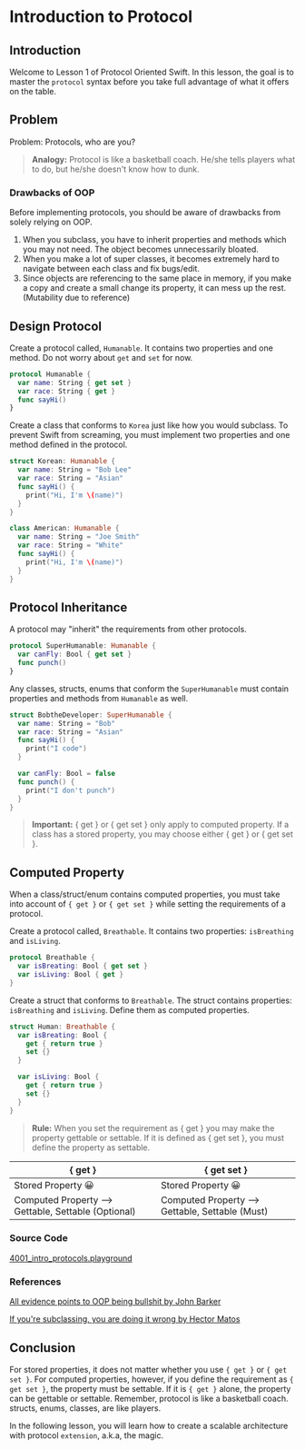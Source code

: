 # Introduction to Protocol

## Introduction
Welcome to Lesson 1 of Protocol Oriented Swift. In this lesson, the goal is to master the `protocol` syntax before you take full advantage of what it offers on the table.

## Problem
Problem: Protocols, who are you?

> **Analogy:** Protocol is like a basketball coach. He/she tells players what to do, but he/she doesn't know how to dunk.


### Drawbacks of OOP
Before implementing protocols, you should be aware of drawbacks from solely relying on OOP.

 1. When you subclass, you have to inherit properties and methods which you may not need. The object becomes unnecessarily bloated.
 2. When you make a lot of super classes, it becomes extremely hard to navigate between each class and fix bugs/edit.
 3. Since objects are referencing to the same place in memory, if you make a copy and create a small change its property, it can mess up the rest. (Mutability due to reference)

## Design Protocol
Create a protocol called, `Humanable`. It contains two properties and one method. Do not worry about `get` and `set` for now.

```swift
protocol Humanable {
  var name: String { get set }
  var race: String { get }
  func sayHi()
}
```

Create a class that conforms to `Korea` just like how you would subclass. To prevent Swift from screaming, you must implement two properties and one method defined in the protocol.

```swift
struct Korean: Humanable {
  var name: String = "Bob Lee"
  var race: String = "Asian"
  func sayHi() {
    print("Hi, I'm \(name)")
  }
}

class American: Humanable {
  var name: String = "Joe Smith"
  var race: String = "White"
  func sayHi() {
    print("Hi, I'm \(name)")
  }
}
```

## Protocol Inheritance
A protocol may "inherit" the requirements from other protocols.

```swift
protocol SuperHumanable: Humanable {
  var canFly: Bool { get set }
  func punch()
}
```

Any classes, structs, enums that conform the `SuperHumanable` must contain properties and methods from `Humanable` as well.  

```swift
struct BobtheDeveloper: SuperHumanable {
  var name: String = "Bob"
  var race: String = "Asian"
  func sayHi() {
    print("I code")
  }

  var canFly: Bool = false
  func punch() {
    print("I don't punch")
  }
}
```

> **Important:** { get } or { get set } only apply to computed property. If a class has a stored property, you may choose either { get } or { get set }.

## Computed Property
When a class/struct/enum contains computed properties, you must take into account of `{ get }` or `{ get set }` while setting the requirements of a protocol.

Create a protocol called, `Breathable`. It contains two properties: `isBreathing` and `isLiving`.

```swift
protocol Breathable {
  var isBreating: Bool { get set }
  var isLiving: Bool { get }
}
```

Create a struct that conforms to `Breathable`. The struct contains properties: `isBreathing` and `isLiving`. Define them as computed properties.

```swift
struct Human: Breathable {
  var isBreating: Bool {
    get { return true }
    set {}
  }

  var isLiving: Bool {
    get { return true }
    set {}
  }
}
```

> **Rule:** When you set the requirement as { get } you may make the property gettable or settable. If it is defined as { get set }, you must define the property as settable.


| { get } | { get set } |
| --- | --- |
| Stored Property 😀 | Stored Property 😀  |
| Computed Property --> Gettable, Settable (Optional) | Computed Property --> Gettable, Settable (Must) |

### Source Code
[4001_intro_protocols.playground](https://www.dropbox.com/sh/yk5uq09o8y4ob61/AABd3FKbRtI0mi4j77jAYrtma?dl=0)

### References
[All evidence points to OOP being bullshit by John Barker ](https://content.pivotal.io/blog/all-evidence-points-to-oop-being-bullshit)

[If you're subclassing, you are doing it wrong by Hector Matos](https://krakendev.io/blog/subclassing-can-suck-and-heres-why)


## Conclusion
For stored properties, it does not matter whether you use `{ get }` or `{ get set }`. For computed properties, however, if you define the requirement as `{ get set }`, the property must be settable. If it is `{ get }` alone, the property can be gettable or settable. Remember, protocol is like a basketball coach. structs, enums, classes, are like players.

In the following lesson, you will learn how to create a scalable architecture with protocol `extension`, a.k.a, the magic.    
